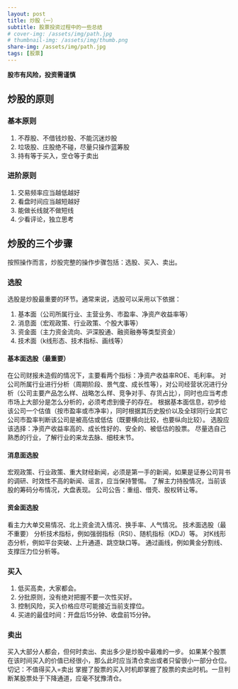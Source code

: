 ```yaml
---
layout: post
title: 炒股（一）
subtitle: 股票投资过程中的一些总结
# cover-img: /assets/img/path.jpg
# thumbnail-img: /assets/img/thumb.png
share-img: /assets/img/path.jpg
tags: [股票]
---
```


**股市有风险，投资需谨慎**

## 炒股的原则

### 基本原则
1. 不荐股、不借钱炒股、不能沉迷炒股
2. 垃圾股、庄股绝不碰，尽量只操作蓝筹股
3. 持有等于买入，空仓等于卖出

### 进阶原则
1. 交易频率应当越低越好
2. 看盘时间应当越短越好
3. 能做长线就不做短线
4. 少看评论，独立思考

## 炒股的三个步骤
按照操作而言，炒股完整的操作步骤包括：选股、买入、卖出。

### 选股
选股是炒股最重要的环节。通常来说，选股可以采用以下依据：
1. 基本面（公司所属行业、主营业务、市盈率、净资产收益率等）
2. 消息面（宏观政策、行业政策、个股大事等）
3. 资金面（主力资金流向、沪深股通、融资融券等类型资金）
4. 技术面（k线形态、技术指标、画线等）

#### 基本面选股（最重要）
在公司财报未造假的情况下，主要看两个指标：净资产收益率ROE、毛利率。
对公司所属行业进行分析（周期阶段、景气度、成长性等），对公司经营状况进行分析（公司主要产品怎么样、战略怎么样、竞争对手、存货占比），同时也应当考虑市场上大部分是怎么分析的，必须考虑到傻子的存在。
根据基本面信息，初步给该公司一个估值（按市盈率或市净率），同时根据其历史股价以及全球同行业其它公司市盈率判断该公司是被高估或低估（既要横向比较，也要纵向比较）。
选股应该选择：净资产收益率高的、成长性好的、安全的、被低估的股票。
尽量选自己熟悉的行业，了解行业的来龙去脉、细枝末节。

#### 消息面选股
宏观政策、行业政策、重大财经新闻，必须是第一手的新闻，如果是证券公司背书的调研、时效性不高的新闻、谣言，应当保持警惕。
了解主力持股情况，当前该股的筹码分布情况，大盘表现。
公司公告：重组、借壳、股权转让等。

#### 资金面选股
看主力大单交易情况、北上资金流入情况、换手率、人气情况。
技术面选股（最不重要）
分析技术指标，例如强弱指标（RSI）、随机指标（KDJ）等。
对K线形态分析，例如平台突破、上升通道、跳空缺口等。
通过画线，例如黄金分割线、支撑压力位分析等。

### 买入
1. 低买高卖，大家都会。
2. 分批原则，没有绝对把握不要一次性买好。
3. 控制风险，买入价格应尽可能接近当前支撑位。
4. 买进的最佳时间：开盘后15分钟、收盘前15分钟。

### 卖出
买入大部分人都会，但何时卖出、卖出多少是炒股中最难的一步。
如果某个股票在该时间买入的价值已经很小，那么此时应当清仓卖出或者只留很小一部分仓位。
切记：不值得买入=卖出
掌握了股票的买入时机即掌握了股票的卖出时机。一旦判断某股票处于下降通道，应毫不犹豫清仓。